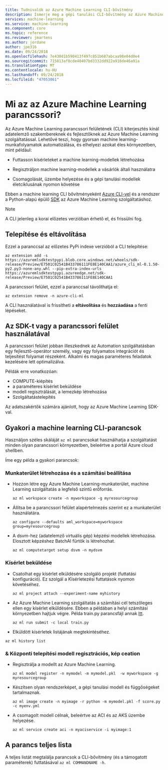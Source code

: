 ```yaml
---
title: Tudnivalók az Azure Machine Learning CLI-bővítmény
description: Ismerje meg a gépi tanulási CLI-bővítmény az Azure Machine Learning alkalmazásával.
services: machine-learning
ms.service: machine-learning
ms.component: core
ms.topic: reference
ms.reviewer: jmartens
ms.author: jordane
author: jpe316
ms.date: 09/24/2018
ms.openlocfilehash: 7e430d1b590413f497c851b687abcaa98e04d0e4
ms.sourcegitcommit: 715813af8cde40407bd3332dd922a918de46a91a
ms.translationtype: MT
ms.contentlocale: hu-HU
ms.lasthandoff: 09/24/2018
ms.locfileid: "47053861"
---
```

# <a name="what-is-the-azure-machine-learning-cli"></a>Mi az az Azure Machine Learning parancssori?

Az Azure Machine Learning parancssori felületének (CLI) kiterjesztés kínál adatelemző szakembereknek és fejlesztőknek az Azure Machine Learning szolgáltatással. Lehetővé teszi, hogy gyorsan machine learning-munkafolyamatok automatizálása, és elhelyezi azokat éles környezetben, mint például:
+ Futtasson kísérleteket a machine learning-modellek létrehozása

+ Regisztráljon machine learning-modellek a vásárlók általi használatra

+ Csomagolását, üzembe helyezése és a gépi tanulási modellek életciklusának nyomon követése

Ebben a machine learning CLI bővítményeként [Azure CLI-vel](https://docs.microsoft.com/cli/azure/?view=azure-cli-latest) és a rendszer a Python-alapú épülő <a href="http://aka.ms/aml-sdk" target="_blank">SDK</a> az Azure Machine Learning szolgáltatáshoz.

> [!NOTE]
> A CLI jelenleg a korai előzetes verzióban érhető el, és frissülni fog.

## <a name="installing-and-uninstalling"></a>Telepítése és eltávolítása

Ezzel a paranccsal az előzetes PyPi indexe verzióból a CLI telepítése:
```AzureCLI
az extension add -s https://azuremlsdktestpypi.blob.core.windows.net/wheels/sdk-release/Preview/E7501C02541B433786111FE8E140CAA1/azure_cli_ml-0.1.50-py2.py3-none-any.whl --pip-extra-index-urls  https://azuremlsdktestpypi.azureedge.net/sdk-release/Preview/E7501C02541B433786111FE8E140CAA1
```

A parancssori felület, ezzel a paranccsal távolíthatja el:
```AzureCLI
az extension remove -n azure-cli-ml
```

A CLI használatával is frissítheti a **eltávolítása** és **hozzáadása** a fenti lépéseket.

## <a name="using-the-cli-vs-the-sdk"></a>Az SDK-t vagy a parancssori felület használatával
A parancssori felület jobban illeszkednek az Automation szolgáltatásban egy fejlesztő-operátor személy, vagy egy folyamatos integrációt és teljesítést folyamat részeként. Alkalmi és magas paraméteres feladatok kezelésére lett optimalizálva. 

Példák erre vonatkozóan:
- COMPUTE-kiépítés
- a paraméteres kísérlet beküldése
- modell regisztrálását, a lemezkép létrehozása
- Szolgáltatástelepítés

Az adatszakértők számára ajánlott, hogy az Azure Machine Learning SDK-val.

## <a name="common-machine-learning-cli-commands"></a>Gyakori a machine learning CLI-parancsok

Használjon széles skáláját `az ml` parancsokat használhatja a szolgáltatást minden olyan parancssori környezetben, beleértve a portál Azure cloud shellben.

Íme egy példa a gyakori parancsok:

### <a name="workspace-creation--compute-setup"></a>Munkaterület létrehozása és a számítási beállítása

+ Hozzon létre egy Azure Machine Learning-munkaterület, machine Learning szolgáltatás a legfelső szintű erőforrás.
   ```AzureCLI
   az ml workspace create -n myworkspace -g myresourcegroup
   ```

+ Állítsa be a parancssori felület alapértelmezés szerint ez a munkaterület használatára.
   ```AzureCLI
   az configure --defaults aml_workspace=myworkspace group=myresourcegroup
   ```

+ A dsvm-hez (adatelemző virtuális gép) képzési modellek létrehozása. Elosztott képzéshez BatchAI fürtök is létrehozhat.
  ```AzureCLI
  az ml computetarget setup dsvm -n mydsvm
  ```

### <a name="experiment-submission"></a>Kísérlet beküldése
+ Csatolhat egy kísérlet elküldésére szolgáló projekt (futtatási konfiguráció). Ez szolgál a Kísérletezési futtatások nyomon követéséhez.
  ```AzureCLI
  az ml project attach --experiment-name myhistory
  ```

+ Az Azure Machine Learning szolgáltatás a számítási cél tetszőleges ellen egy kísérlet elküldésére. Ebben a példában a helyi számítási környezetben hajtjuk végre. Példa train.py parancsfájl annak [Itt](https://github.com/Azure/MachineLearningNotebooks/blob/master/01.getting-started/02.train-on-local/train.py).

  ```AzureCLI
  az ml run submit -c local train.py
  ```

+ Elküldött kísérletek listájának megtekintéséhez.
```AzureCLI
az ml history list
```

### <a name="model-registration-image-ceation--deployment"></a>& Központi telepítési modell regisztrációs, kép ceation

+ Regisztrálja a modellt az Azure Machine Learning.
  ```AzureCLI
  az ml model register -n mymodel -m mymodel.pkl  -w myworkspace -g myresourcegroup
  ```

+ Készítsen olyan rendszerképet, a gépi tanulási modell és függőségeket tartalmaznak. 
  ```AzureCLI
  az ml image create -n myimage -r python -m mymodel.pkl -f score.py -c myenv.yml
  ```

+ A csomagolt modell célnak, beleértve az ACI és az AKS üzembe helyezése.
  ```AzureCLI
  az ml service create aci -n myaciservice -i myimage:1
  ```
    
## <a name="full-command-list"></a>A parancs teljes lista
A teljes listát megtalálja parancsok a CLI-bővítmény (és a támogatott paraméterek) futtatásával ```az ml COMMANDNAME -h```. 
